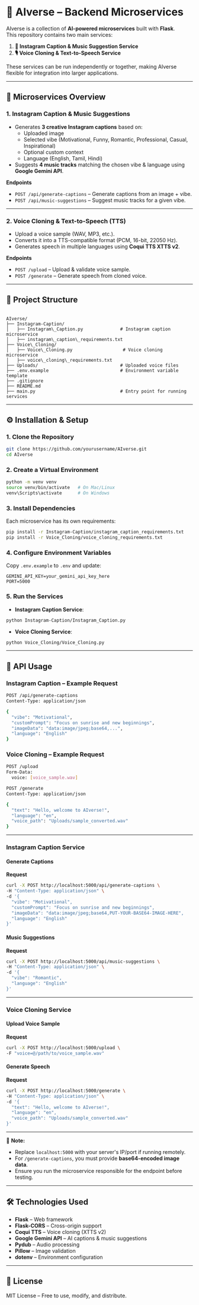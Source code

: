 # 🌌 AIverse – Backend Microservices

AIverse is a collection of **AI-powered microservices** built with **Flask**.  
This repository contains two main services:

1. **📸 Instagram Caption & Music Suggestion Service**  
2. **🎙 Voice Cloning & Text-to-Speech Service**

These services can be run independently or together, making AIverse flexible for integration into larger applications.

---

## 🚀 Microservices Overview

### **1. Instagram Caption & Music Suggestions**
- Generates **3 creative Instagram captions** based on:
  - Uploaded image
  - Selected vibe (Motivational, Funny, Romantic, Professional, Casual, Inspirational)
  - Optional custom context
  - Language (English, Tamil, Hindi)
- Suggests **4 music tracks** matching the chosen vibe & language using **Google Gemini API**.

**Endpoints**
- `POST /api/generate-captions` – Generate captions from an image + vibe.
- `POST /api/music-suggestions` – Suggest music tracks for a given vibe.

---

### **2. Voice Cloning & Text-to-Speech (TTS)**
- Upload a voice sample (WAV, MP3, etc.).
- Converts it into a TTS-compatible format (PCM, 16-bit, 22050 Hz).
- Generates speech in multiple languages using **Coqui TTS XTTS v2**.

**Endpoints**
- `POST /upload` – Upload & validate voice sample.
- `POST /generate` – Generate speech from cloned voice.

---

## 📂 Project Structure

```

AIverse/
├── Instagram-Caption/
│   ├── Instagram\_Caption.py              # Instagram caption microservice
│   ├── instagram\_caption\_requirements.txt
├── Voice\_Cloning/
│   ├── Voice\_Cloning.py                   # Voice cloning microservice
│   ├── voice\_cloning\_requirements.txt
├── Uploads/                               # Uploaded voice files
├── .env.example                           # Environment variable template
├── .gitignore
├── README.md
├── main.py                                # Entry point for running services

````

---

## ⚙️ Installation & Setup

### **1. Clone the Repository**
```bash
git clone https://github.com/yourusername/AIverse.git
cd AIverse
````

### **2. Create a Virtual Environment**

```bash
python -m venv venv
source venv/bin/activate   # On Mac/Linux
venv\Scripts\activate      # On Windows
```

### **3. Install Dependencies**

Each microservice has its own requirements:

```bash
pip install -r Instagram-Caption/instagram_caption_requirements.txt
pip install -r Voice_Cloning/voice_cloning_requirements.txt
```

### **4. Configure Environment Variables**

Copy `.env.example` to `.env` and update:

```
GEMINI_API_KEY=your_gemini_api_key_here
PORT=5000
```

### **5. Run the Services**

* **Instagram Caption Service**:

```bash
python Instagram-Caption/Instagram_Caption.py
```

* **Voice Cloning Service**:

```bash
python Voice_Cloning/Voice_Cloning.py
```

---

## 📡 API Usage

### **Instagram Caption – Example Request**

```bash
POST /api/generate-captions
Content-Type: application/json

{
  "vibe": "Motivational",
  "customPrompt": "Focus on sunrise and new beginnings",
  "imageData": "data:image/jpeg;base64,...",
  "language": "English"
}
```

### **Voice Cloning – Example Request**

```bash
POST /upload
Form-Data:
  voice: [voice_sample.wav]
```

```bash
POST /generate
Content-Type: application/json

{
  "text": "Hello, welcome to AIverse!",
  "language": "en",
  "voice_path": "Uploads/sample_converted.wav"
}
```

---

### **Instagram Caption Service**

#### Generate Captions
**Request**
```bash
curl -X POST http://localhost:5000/api/generate-captions \
-H "Content-Type: application/json" \
-d '{
  "vibe": "Motivational",
  "customPrompt": "Focus on sunrise and new beginnings",
  "imageData": "data:image/jpeg;base64,PUT-YOUR-BASE64-IMAGE-HERE",
  "language": "English"
}'
````

#### Music Suggestions

**Request**

```bash
curl -X POST http://localhost:5000/api/music-suggestions \
-H "Content-Type: application/json" \
-d '{
  "vibe": "Romantic",
  "language": "English"
}'
```

---

### **Voice Cloning Service**

#### Upload Voice Sample

**Request**

```bash
curl -X POST http://localhost:5000/upload \
-F "voice=@/path/to/voice_sample.wav"
```

#### Generate Speech

**Request**

```bash
curl -X POST http://localhost:5000/generate \
-H "Content-Type: application/json" \
-d '{
  "text": "Hello, welcome to AIverse!",
  "language": "en",
  "voice_path": "Uploads/sample_converted.wav"
}'
```

---

📌 **Note:**

* Replace `localhost:5000` with your server's IP/port if running remotely.
* For `/generate-captions`, you must provide **base64-encoded image data**.
* Ensure you run the microservice responsible for the endpoint before testing.


---


## 🛠 Technologies Used

* **Flask** – Web framework
* **Flask-CORS** – Cross-origin support
* **Coqui TTS** – Voice cloning (XTTS v2)
* **Google Gemini API** – AI captions & music suggestions
* **Pydub** – Audio processing
* **Pillow** – Image validation
* **dotenv** – Environment configuration

---

## 📜 License

MIT License – Free to use, modify, and distribute.

